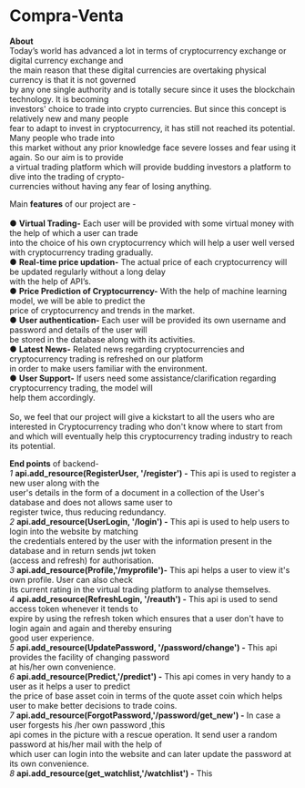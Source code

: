 # Compra-Venta

**About** <br />
Today’s world has advanced a lot in terms of cryptocurrency exchange or digital currency exchange and <br />
the main reason that these digital currencies are overtaking physical currency is that it is not governed <br />
by any one single authority and is totally secure since it uses the blockchain technology. It is becoming <br />
investors' choice to trade into crypto currencies. But since this concept is relatively new and many people <br />
fear to adapt to invest in cryptocurrency, it has still not reached its potential. Many people who trade into<br />
this market without any prior knowledge face severe losses and fear using it again. So our aim is to provide <br />
a virtual trading platform which will provide budding investors a platform to dive into the trading of crypto-<br/>
currencies without having any fear of losing anything.<br />

Main **features** of our project are - <br />
<br />
● **Virtual Trading-** Each user will be provided with some virtual money with the help of which a user can trade<br />
into the choice of his own cryptocurrency which will help a user well versed with cryptocurrency trading gradually.<br />
● **Real-time price updation-** The actual price of each cryptocurrency will be updated regularly without a long delay<br />
with the help of API’s.<br />
● **Price Prediction of Cryptocurrency-** With the help of machine learning model, we will be able to predict the <br />
price of cryptocurrency and trends in the market.<br />
● **User authentication-** Each user will be provided its own username and password and details of the user will <br />
be stored in the database along with its activities.<br />
● **Latest News-** Related news regarding cryptocurrencies and cryptocurrency trading is refreshed on our platform<br />
in order to make users familiar with the environment.<br />
● **User Support-** If users need some assistance/clarification regarding cryptocurrency trading, the model will<br />
help them accordingly.<br />
<br />
So, we feel that our project will give a kickstart to all the users who are interested in Cryptocurrency trading who don't know where to start from and which will eventually help this cryptocurrency trading industry to reach its potential.
<br />

**End points** of backend-<br />
*1* **api.add_resource(RegisterUser, '/register') -** This api is used to register a new user along with the <br />
user's details in the form of a document in a collection of the User's database and does not allows same user to <br />
register twice, thus reducing redundancy.<br />
*2* **api.add_resource(UserLogin, '/login') -** This api is used to help users to login into the website by matching<br />
the credentials entered by the user with the information present in the database and in return sends jwt token<br />
(access and refresh) for authorisation.<br />
*3* **api.add_resource(Profile,'/myprofile')-** This api helps a user to view it's own profile. User can also check<br />
its current rating in the virtual trading platform to analyse themselves.<br />
*4* **api.add_resource(RefreshLogin, '/reauth') -** This api is used to send access token whenever it tends to <br />
expire by using the refresh token which ensures that a user don't have to login again and again and thereby ensuring<br />
good user experience.<br />
*5* **api.add_resource(UpdatePassword, '/password/change') -** This api provides the facility of changing password <br />
at his/her own convenience.<br />
*6* **api.add_resource(Predict,'/predict') -** This api comes in very handy to a user as it helps a user to predict<br />
the price of base asset coin in terms of the quote asset coin which helps user to make better decisions to trade coins.<br />
*7* **api.add_resource(ForgotPassword,'/password/get_new') -** In case a user forgests his /her own password ,this<br />
api comes in the picture with a rescue operation. It send user a random password at his/her mail with the help of <br />
which user can login into the website and can later update the password at its own convenience.<br />
*8* **api.add_resource(get_watchlist,'/watchlist') -** This 



